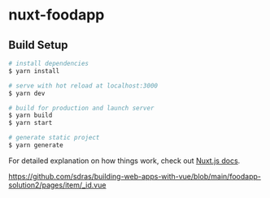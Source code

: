 # nuxt-foodapp

## Build Setup

```bash
# install dependencies
$ yarn install

# serve with hot reload at localhost:3000
$ yarn dev

# build for production and launch server
$ yarn build
$ yarn start

# generate static project
$ yarn generate
```

For detailed explanation on how things work, check out [Nuxt.js docs](https://nuxtjs.org).

https://github.com/sdras/building-web-apps-with-vue/blob/main/foodapp-solution2/pages/item/_id.vue
